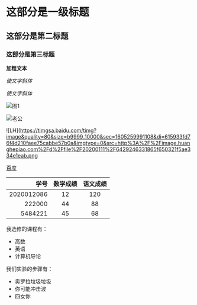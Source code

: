 # 这部分是一级标题

## 这部分是第二标题

### 这部分是第三标题

**加粗文本**

*使文字斜体*

_使文字斜体_

![图1](https://ss1.bdstatic.com/70cFvXSh_Q1YnxGkpoWK1HF6hhy/it/u=1788260970,1569208597&fm=26&gp=0.jpg)

![老公](https://timgsa.baidu.com/timg?image&quality=80&size=b9999_10000&sec=1605259991110&di=32732067b0a38f9839060bc55dfaabc4&imgtype=0&src=http%3A%2F%2Fb-ssl.duitang.com%2Fuploads%2Fitem%2F201603%2F17%2F20160317220225_FViwB.jpeg)

![LH](https://timgsa.baidu.com/timg?image&quality=80&size=b9999_10000&sec=1605259991108&di=615933fd76f4d210faee75cabbe57b0a&imgtype=0&src=http%3A%2F%2Fimage.huanghepiao.com%2Fd%2Ffile%2F20200111%2F6429246331865f650321f5ae334e1eab.png



[百度](https://www.baidu.com)  



|       学号 | 数学成绩 | 语文成绩 |
| ---------: | :------: | :------: |
| 2020012086 |    12    |   120    |
|     222000 |    44    |    88    |
|    5484221 |    45    |    68    |

我选修的课程有：

* 高数
* 英语
* 计算机导论

我们实验的步骤有：

* 奥罗拉垃圾垃圾
* 你可能冲击波
* 四女你







